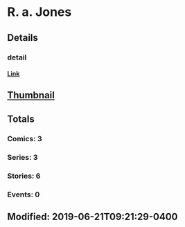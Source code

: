# R. a. Jones 
## Details
### detail
#### [Link](http://marvel.com/comics/creators/9277/r_a_jones?utm_campaign=apiRef&utm_source=225578a89fc76f3d20fbffda5d17a88d)
## [Thumbnail](http://i.annihil.us/u/prod/marvel/i/mg/b/40/image_not_available.jpg)
## Totals
### Comics: 3
### Series: 3
### Stories: 6
### Events: 0
## Modified: 2019-06-21T09:21:29-0400